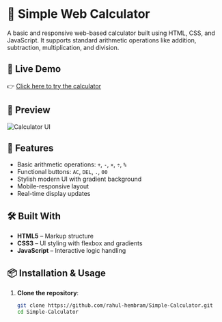 # 🧮 Simple Web Calculator

A basic and responsive web-based calculator built using HTML, CSS, and JavaScript. It supports standard arithmetic operations like addition, subtraction, multiplication, and division.

## 🔗 Live Demo

👉 [Click here to try the calculator](https://rahul-hembram.github.io/Simple-Calculator/)

## 📸 Preview

<!-- Optional: Add a screenshot -->
![Calculator UI](https://ibb.co/7JFrHmn9)

## 🚀 Features

- Basic arithmetic operations: `+`, `-`, `×`, `÷`, `%`
- Functional buttons: `AC`, `DEL`, `.`, `00`
- Stylish modern UI with gradient background
- Mobile-responsive layout
- Real-time display updates

## 🛠️ Built With

- **HTML5** – Markup structure
- **CSS3** – UI styling with flexbox and gradients
- **JavaScript** – Interactive logic handling

## 📦 Installation & Usage

1. **Clone the repository**:
   ```bash
   git clone https://github.com/rahul-hembram/Simple-Calculator.git
   cd Simple-Calculator
